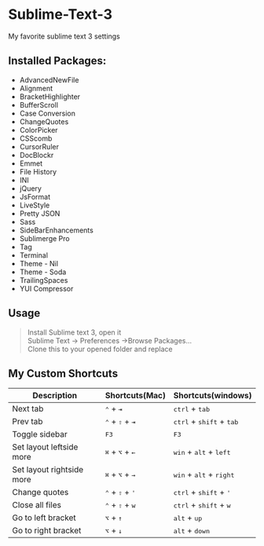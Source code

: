 Sublime-Text-3
==============

My favorite sublime text 3 settings

## Installed Packages:
- AdvancedNewFile
- Alignment
- BracketHighlighter
- BufferScroll
- Case Conversion
- ChangeQuotes
- ColorPicker
- CSScomb
- CursorRuler
- DocBlockr
- Emmet
- File History
- INI
- jQuery
- JsFormat
- LiveStyle
- Pretty JSON
- Sass
- SideBarEnhancements
- Sublimerge Pro
- Tag
- Terminal
- Theme - Nil
- Theme - Soda
- TrailingSpaces
- YUI Compressor

## Usage
>Install Sublime text 3, open it  
Sublime Text -> Preferences ->Browse Packages...  
Clone this to your opened folder and replace

## My Custom Shortcuts
|Description|Shortcuts(Mac)|Shortcuts(windows)|
| --- | --- | --- |
|Next tab|<kbd>⌃</kbd> + <kbd>⇥</kbd>|<kbd>ctrl</kbd> + <kbd>tab</kbd>|
|Prev tab|<kbd>⌃</kbd> + <kbd>⇧</kbd> + <kbd>⇥</kbd>|<kbd>ctrl</kbd> + <kbd>shift</kbd> + <kbd>tab</kbd>|
|Toggle sidebar|<kbd>F3</kbd>| <kbd>F3</kbd>|
|Set layout leftside more|<kbd>⌘</kbd> + <kbd>⌥</kbd> + <kbd>←</kbd>|<kbd>win</kbd> + <kbd>alt</kbd> + <kbd>left</kbd>|
|Set layout rightside more|<kbd>⌘</kbd> + <kbd>⌥</kbd> + <kbd>→</kbd>|<kbd>win</kbd> + <kbd>alt</kbd> + <kbd>right</kbd>|
|Change quotes|<kbd>⌃</kbd> + <kbd>⇧</kbd> + <kbd>'</kbd>|<kbd>ctrl</kbd> + <kbd>shift</kbd> + <kbd>'</kbd>|
|Close all files|<kbd>⌃</kbd> + <kbd>⇧</kbd> + <kbd>w</kbd>|<kbd>ctrl</kbd> + <kbd>shift</kbd> + <kbd>w</kbd>|
|Go to left bracket|<kbd>⌥</kbd> + <kbd>↑</kbd>|<kbd>alt</kbd> + <kbd>up</kbd>|
|Go to right bracket|<kbd>⌥</kbd> + <kbd>↓</kbd>|<kbd>alt</kbd> + <kbd>down</kbd>|
